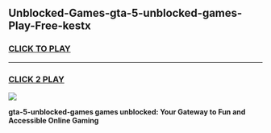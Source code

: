 
## Unblocked-Games-gta-5-unblocked-games-Play-Free-kestx
<h3>
<a href="https://premium76.site?title=gta-5-unblocked-games&ref=20A">CLICK TO PLAY</a></h3>
<hr>

<h3>
<a href="https://premium76.site?title=gta-5-unblocked-games&ref=20A">CLICK 2 PLAY</a>
  
</h3>

<a href="https://premium76.site?title=gta-5-unblocked-games&ref=20A"><img src="https://clearcache.store/games.png"></a>


**gta-5-unblocked-games games unblocked: Your Gateway to Fun and Accessible Online Gaming**
